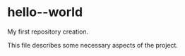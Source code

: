 # hello--world
My first repository creation.

This file describes some necessary aspects of the project.
